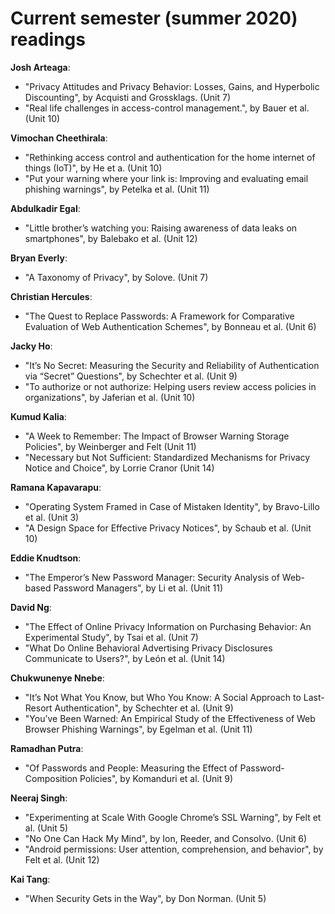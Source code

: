 # Current semester (summer 2020) readings

**Josh Arteaga**:
- "Privacy Attitudes and Privacy Behavior: Losses, Gains, and Hyperbolic Discounting", by Acquisti and Grossklags. (Unit 7)
- "Real life challenges in access-control management.", by Bauer et al. (Unit 10)

**Vimochan Cheethirala**:
- "Rethinking access control and authentication for the home internet of things (IoT)", by He et a. (Unit 10)
- "Put your warning where your link is: Improving and evaluating email phishing warnings", by Petelka et al. (Unit 11)

**Abdulkadir Egal**:
- "Little brother’s watching you: Raising awareness of data leaks on smartphones", by Balebako et al. (Unit 12)

**Bryan Everly**:
- "A Taxonomy of Privacy", by Solove. (Unit 7)

**Christian Hercules**:
- "The Quest to Replace Passwords: A Framework for Comparative Evaluation of Web Authentication Schemes", by Bonneau et al. (Unit 6)

**Jacky Ho**:
- "It’s No Secret: Measuring the Security and Reliability of Authentication via “Secret” Questions", by Schechter et al. (Unit 9)
- "To authorize or not authorize: Helping users review access policies in organizations", by Jaferian et al. (Unit 10)

**Kumud Kalia**:
- "A Week to Remember: The Impact of Browser Warning Storage Policies", by Weinberger and Felt (Unit 11)
- "Necessary but Not Sufficient: Standardized Mechanisms for Privacy Notice and Choice", by Lorrie Cranor (Unit 14)

**Ramana Kapavarapu**:
- "Operating System Framed in Case of Mistaken Identity", by Bravo-Lillo et al. (Unit 3)
- "A Design Space for Effective Privacy Notices", by Schaub et al. (Unit 10)

**Eddie Knudtson**:
- "The Emperor’s New Password Manager: Security Analysis of Web-based Password Managers", by Li et al. (Unit 11)

**David Ng**:
- "The Effect of Online Privacy Information on Purchasing Behavior: An Experimental Study", by Tsai et al. (Unit 7)
- "What Do Online Behavioral Advertising Privacy Disclosures Communicate to Users?", by León et al. (Unit 14)

**Chukwunenye Nnebe**:
- "It’s Not What You Know, but Who You Know: A Social Approach to Last-Resort Authentication", by Schechter et al. (Unit 9)
- "You’ve Been Warned: An Empirical Study of the Effectiveness of Web Browser Phishing Warnings", by Egelman et al. (Unit 11)

**Ramadhan Putra**:
- "Of Passwords and People: Measuring the Effect of Password-Composition Policies", by Komanduri et al. (Unit 9)

**Neeraj Singh**:
- "Experimenting at Scale With Google Chrome’s SSL Warning", by Felt et al. (Unit 5)
- "No One Can Hack My Mind", by Ion, Reeder, and Consolvo. (Unit 6)
- "Android permissions: User attention, comprehension, and behavior", by Felt et al. (Unit 12)

**Kai Tang**:
- "When Security Gets in the Way", by Don Norman. (Unit 5)
